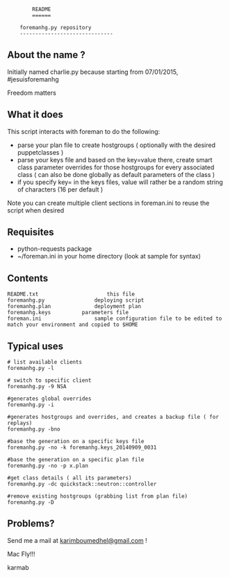 			README
			======

	    foremanhg.py repository
	    ------------------------------

About the name ?
---------------

Initially named charlie.py because starting from  07/01/2015, #jesuisforemanhg

Freedom matters

What it does
------------

This script interacts with foreman to do the following:

- parse your plan file to create hostgroups ( optionally with the desired puppetclasses ) 
- parse your keys file and based on the key=value there, create smart class parameter overrides for those hostgroups for every associated class ( can also be done globally as default parameters of the class )
- if you specify key= in the keys files, value will rather be a random string of characters  (16 per default )

Note you can create multiple client sections in foreman.ini to reuse the script when desired
 
Requisites
------------

- python-requests package
- ~/foreman.ini in your home directory (look at sample for syntax)

Contents
--------

    README.txt                      this file
    foremanhg.py	            deploying script
    foremanhg.plan	            deployment plan
    foremanhg.keys		    parameters file
    foreman.ini		            sample configuration file to be edited to match your environment and copied to $HOME 
                                                            
Typical uses
---------

    # list available clients
    foremanhg.py -l

    # switch to specific client 
    foremanhg.py -9 NSA

    #generates global overrides
    foremanhg.py -i

    #generates hostgroups and overrides, and creates a backup file ( for replays)
    foremanhg.py -bno 

    #base the generation on a specific keys file
    foremanhg.py -no -k foremanhg.keys_20140909_0031

    #base the generation on a specific plan file
    foremanhg.py -no -p x.plan

    #get class details ( all its parameters)
    foremanhg.py -dc quickstack::neutron::controller

    #remove existing hostgroups (grabbing list from plan file)
    foremanhg.py -D

Problems?
---------

Send me a mail at karimboumedhel@gmail.com !

Mac Fly!!!

karmab
